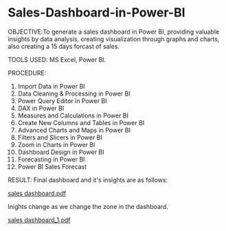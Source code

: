 # Sales-Dashboard-in-Power-BI

OBJECTIVE:To generate a  sales dashboard in Power BI, providing valuable insights by data analysis, creating visualization through graphs and charts, also creating a 15 days forcast of sales.

TOOLS USED: MS Excel, Power BI.

PROCEDURE:
1. Import Data in Power BI
2. Data Cleaning & Processing in Power BI
3. Power Query Editor in Power BI
4. DAX in Power BI
5. Measures and Calculations in Power BI
6. Create New Columns and Tables in Power BI
7. Advanced Charts and Maps in Power BI
8. Filters and Slicers in Power BI
9. Zoom in Charts in Power BI
10. Dashboard Design in Power BI
11. Forecasting in Power BI
12. Power BI Sales Forecast

RESULT:
Final dashboard and it's insights are as follows:

[sales dashboard.pdf](https://github.com/user-attachments/files/16144085/sales.dashboard.pdf)

Inights change as we change the zone in the dashboard.

[sales dashboard_1.pdf](https://github.com/user-attachments/files/16144089/sales.dashboard_1.pdf)

